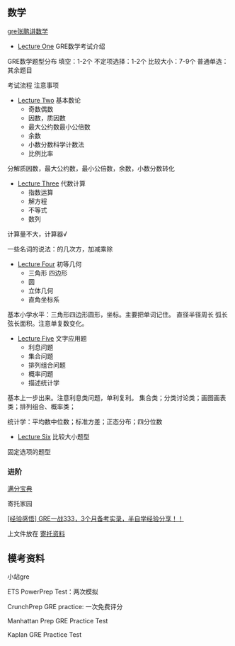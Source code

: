 ## 数学
[gre张鹏讲数学](https://www.bilibili.com/video/BV1oE411n72U)

- [Lecture One](./math/lecture1/readme.md)
GRE数学考试介绍

GRE数学题型分布
填空：1-2个
不定项选择：1-2个
比较大小：7-9个
普通单选：其余题目

考试流程 注意事项

- [Lecture Two](./math/lecture2/readme.md)
基本数论
  - 奇数偶数
  - 因数，质因数
  - 最大公约数最小公倍数
  - 余数
  - 小数分数科学计数法
  - 比例比率

分解质因数，最大公约数，最小公倍数，余数，小数分数转化

- [Lecture Three](./math/lecture3/readme.md)
代数计算
  - 指数运算
  - 解方程
  - 不等式
  - 数列

计算量不大，计算器√

一些名词的说法：的几次方，加减乘除

- [Lecture Four](./math/lecture4/readme.md)
初等几何
  - 三角形 四边形
  - 圆
  - 立体几何
  - 直角坐标系


基本小学水平：三角形四边形圆形，坐标。主要把单词记住。
直径半径周长 弧长弦长面积。注意单复数变化。


- [Lecture Five](./math/lecture5/readme.md)
文字应用题
  - 利息问题
  - 集合问题
  - 排列组合问题
  - 概率问题 
  - 描述统计学  

基本上一步出来。注意利息类问题，单利复利。
集合类；分类讨论类；画图画表类；排列组合、概率类；

统计学：平均数中位数；标准方差；正态分布；四分位数

- [Lecture Six](./math/lecture6/readme.md)
比较大小题型 

固定选项的题型

### 进阶

[满分宝典](./math/%E5%BC%A0%E5%B7%8DGRE%E6%95%B0%E5%AD%A6%E6%BB%A1%E5%88%86%E5%AE%9D%E5%85%B83.0.pdf)  


寄托家园 


[[经验感悟] GRE一战333，3个月备考实录，半自学经验分享！！ ](https://bbs.gter.net/thread-2531374-1-1.html)

上文件放在 [寄托资料](./%E5%AF%84%E6%89%98%E8%B5%84%E6%96%99/)

## 模考资料
小站gre

ETS PowerPrep Test：两次模拟

CrunchPrep GRE practice: 一次免费评分

Manhattan Prep GRE Practice Test

Kaplan GRE Practice Test
